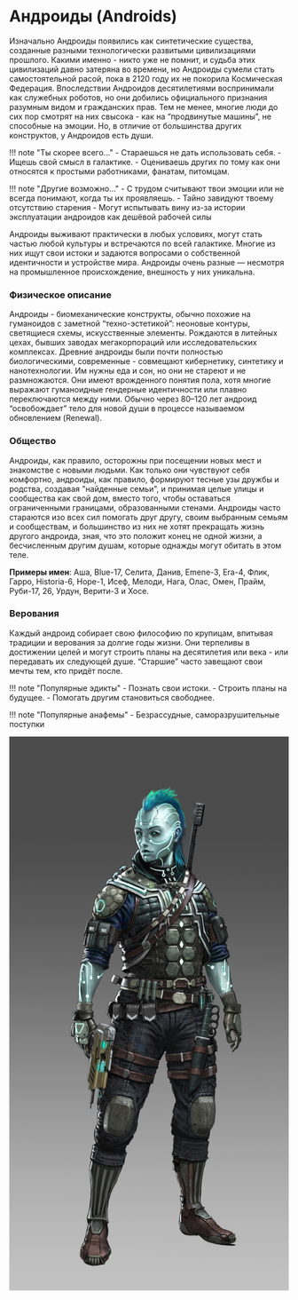 # Андроиды (Androids)
Изначально Андроиды появились как синтетические существа, созданные разными технологически развитыми цивилизациями прошлого. Какими именно - никто уже не помнит, и судьба этих цивилизаций давно затеряна во времени, но Андроиды сумели стать самостоятельной расой, пока в 2120 году их не покорила Космическая Федерация. Впоследствии Андроидов десятилетиями воспринимали как служебных роботов, но они добились официального признания разумным видом и гражданских прав. Тем не менее, многие люди до сих пор смотрят на них свысока - как на “продвинутые машины”, не способные на эмоции. Но, в отличие от большинства других конструктов, у Андроидов есть души.

!!! note "Ты скорее всего..."
    - Стараешься не дать использовать себя.
    - Ищешь свой смысл в галактике.
    - Оцениваешь других по тому как они относятся к простыми работниками, фанатам, питомцам.

!!! note "Другие возможно..."
    - С трудом считывают твои эмоции или не всегда понимают, когда ты их проявляешь.
    - Тайно завидуют твоему отсутствию старения
    - Могут испытывать вину из-за истории эксплуатации андроидов как дешёвой рабочей силы

Андроиды выживают практически в любых условиях, могут стать частью любой культуры и встречаются по всей галактике. Многие из них ищут свои истоки и задаются вопросами о собственной идентичности и устройстве мира. Андроиды очень разные — несмотря на промышленное происхождение, внешность у них уникальна.

### Физическое описание
Андроиды - биомеханические конструкты, обычно похожие на гуманоидов с заметной “техно-эстетикой”: неоновые контуры, светящиеся схемы, искусственные элементы. Рождаются в литейных цехах, бывших заводах мегакорпораций или исследовательских комплексах. Древние андроиды были почти полностью биологическими, современные - совмещают кибернетику, синтетику и нанотехнологии. Им нужны еда и сон, но они не стареют и не размножаются. Они имеют врожденного понятия пола, хотя многие выражают гуманоидные гендерные идентичности или плавно переключаются между ними. Обычно через 80–120 лет андроид “освобождает” тело для новой души в процессе называемом обновлением (Renewal).

### Общество
Андроиды, как правило, осторожны при посещении новых мест и знакомстве с новыми людьми. Как только они чувствуют себя комфортно, андроиды, как правило, формируют тесные узы дружбы и родства, создавая "найденные семьи", и принимая целые улицы и сообщества как свой дом, вместо того, чтобы оставаться ограниченными границами, образованными стенами. Андроиды часто стараются изо всех сил помогать друг другу, своим выбранным семьям и сообществам, и большинство из них не хотят прекращать жизнь другого андроида, зная, что это положит конец не одной жизни, а бесчисленным другим душам, которые однажды могут обитать в этом теле.

**Примеры имен**: Аша, Blue-17, Селита, Данив, Emene-3, Era-4, Флик, Гарро, Historia-6, Hope-1, Исеф, Мелоди, Нага, Олас, Омен, Прайм, Руби-17, 26, Урдун, Верити-3 и Хосе.

### Верования
Каждый андроид собирает свою философию по крупицам, впитывая традиции и верования за долгие годы жизни. Они терпеливы в достижении целей и могут строить планы на десятилетия или века - или передавать их следующей душе. “Старшие” часто завещают свои мечты тем, кто придёт после.

!!! note "Популярные эдикты"
    - Познать свои истоки.
    - Строить планы на будущее.
    - Помогать другим становиться свободнее.

!!! note "Популярные анафемы"
    - Безрассудные, саморазрушительные поступки

![Андроид](/images/Android.jpg)